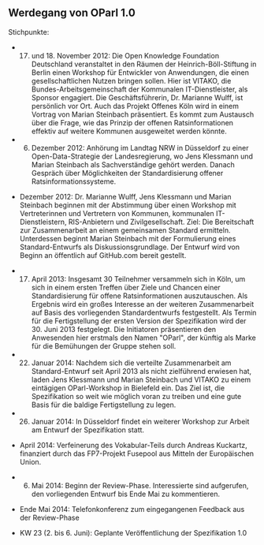 Werdegang von OParl 1.0
-----------------------

Stichpunkte:

* 17. und 18. November 2012: Die Open Knowledge Foundation Deutschland veranstaltet
in den Räumen der Heinrich-Böll-Stiftung in Berlin einen Workshop für Entwickler von
Anwendungen, die einen gesellschaftlichen Nutzen bringen sollen. Hier ist VITAKO,
die Bundes-Arbeitsgemeinschaft der Kommunalen IT-Dienstleister, als Sponsor engagiert.
Die Geschäftsführerin, Dr. Marianne Wulff, ist persönlich vor Ort. Auch das Projekt
Offenes Köln wird in einem Vortrag von Marian Steinbach präsentiert. Es kommt zum
Austausch über die Frage, wie das Prinzip der offenen Ratsinformationen effektiv auf
weitere Kommunen ausgeweitet werden könnte.

* 6. Dezember 2012: Anhörung im Landtag NRW in Düsseldorf zu einer Open-Data-Strategie der
Landesregierung, wo Jens Klessmann und Marian Steinbach als Sachverständige gehört werden.
Danach Gespräch über Möglichkeiten der Standardisierung offener Ratsinformationssysteme.

* Dezember 2012: Dr. Marianne Wulff, Jens Klessmann und Marian Steinbach beginnen mit der
Abstimmung über einen Workshop mit Vertreterinnen und Vertretern von Kommunen, kommunalen
IT-Dienstleistern, RIS-Anbietern und Zivilgesellschaft. Ziel: Die Bereitschaft zur
Zusammenarbeit an einem gemeinsamen Standard ermitteln. Unterdessen beginnt Marian
Steinbach mit der Formulierung eines Standard-Entwurfs als Diskussionsgrundlage. Der
Entwurf wird von Beginn an öffentlich auf GitHub.com bereit gestellt.

* 17. April 2013: Insgesamt 30 Teilnehmer versammeln sich in Köln, um sich in einem ersten
Treffen über Ziele und Chancen einer Standardisierung für offene Ratsinformationen
auszutauschen. Als Ergebnis wird ein großes Interesse an der weiteren Zusammenarbeit
auf Basis des vorliegenden Standardentwurfs festgestellt. Als Termin für die
Fertigstellung der ersten Version der Spezifikation wird der 30. Juni 2013 festgelegt.
Die Initiatoren präsentieren den Anwesenden hier erstmals den Namen "OParl", der künftig
als Marke für die Bemühungen der Gruppe stehen soll.

* 22. Januar 2014: Nachdem sich die verteilte Zusammenarbeit am Standard-Entwurf seit April
2013 als nicht zielführend erwiesen hat, laden Jens Klessmann und Marian Steinbach und
VITAKO zu einem eintägigen OParl-Workshop in Bielefeld ein. Das Ziel ist, die Spezifikation
so weit wie möglich voran zu treiben und eine gute Basis für die baldige Fertigstellung
zu legen.

* 26. Januar 2014: In Düsseldorf findet ein weiterer Workshop zur Arbeit am Entwurf der
Spezifikation statt.

* April 2014: Verfeinerung des Vokabular-Teils durch Andreas Kuckartz, finanziert durch das
FP7-Projekt Fusepool aus Mitteln der Europäischen Union.

* 6. Mai 2014: Beginn der Review-Phase. Interessierte sind aufgerufen, den vorliegenden
Entwurf bis Ende Mai zu kommentieren.

* Ende Mai 2014: Telefonkonferenz zum eingegangenen Feedback aus der Review-Phase

* KW 23 (2. bis 6. Juni): Geplante Veröffentlichung der Spezifikation 1.0
